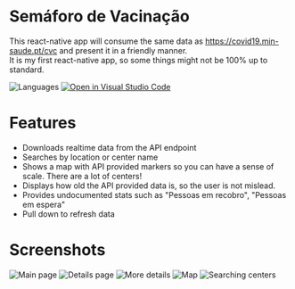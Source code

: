 # Semáforo de Vacinação

This react-native app will consume the same data as https://covid19.min-saude.pt/cvc and present it in a friendly manner.  
It is my first react-native app, so some things might not be 100% up to standard.

![Languages](https://img.shields.io/github/languages/top/jcalado/semaforodevacinacao)
[![Open in Visual Studio Code](https://open.vscode.dev/badges/open-in-vscode.svg)](https://open.vscode.dev/jcalado/semaforodevacinacao)

# Features
- Downloads realtime data from the API endpoint
- Searches by location or center name
- Shows a map with API provided markers so you can have a sense of scale. There are a lot of centers!
- Displays how old the API provided data is, so the user is not mislead.
- Provides undocumented stats such as "Pessoas em recobro", "Pessoas em espera"
- Pull down to refresh data

# Screenshots
![Main page](https://i.postimg.cc/kMxCY2YN/Screenshot-1625991749.png)
![Details page](https://i.postimg.cc/Dy6TFtT8/Screenshot-1625991778.png)
![More details](https://i.postimg.cc/pXRHwP3w/Screenshot-1625991789.png)
![Map](https://i.postimg.cc/MprJfVXw/Screenshot-1625991824.png)
![Searching centers](https://i.postimg.cc/sg2R2wjK/Screenshot-1625991858.png)
